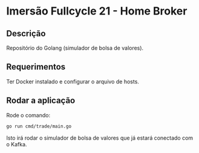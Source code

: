 # Imersão Fullcycle 21 - Home Broker

## Descrição

Repositório do Golang (simulador de bolsa de valores).

## Requerimentos

Ter Docker instalado e configurar o arquivo de hosts.

## Rodar a aplicação

Rode o comando:

```bash
go run cmd/trade/main.go
```

Isto irá rodar o simulador de bolsa de valores que já estará conectado com o Kafka.